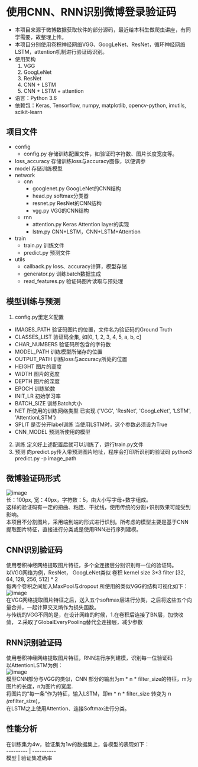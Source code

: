 # 使用CNN、RNN识别微博登录验证码
- 本项目来源于微博数据获取软件的部分源码，最近给本科生做爬虫讲座，有同学需要，故整理上传。
- 本项目分别使用卷积神经网络VGG、GoogLeNet、ResNet，循环神经网络LSTM，attention机制进行验证码识别。
- 使用架构 
  1. VGG
  2. GoogLeNet
  3. ResNet
  4. CNN + LSTM
  5. CNN + LSTM + attention
- 语言：Python 3.6
- 依赖包：Keras, Tensorflow, numpy, matplotlib, opencv-python, imutils, scikit-learn

## 项目文件
- config
  - config.py 存储训练配置文件，如验证码字符数、图片长度宽度等。
- loss_accuracy 存储训练loss与accuracy图像，以便调参
- model 存储训练模型
- network
  - cnn
    - googlenet.py GoogLeNet的CNN结构
    - head.py softmax分类器
    - resnet.py ResNet的CNN结构
    - vgg.py VGG的CNN结构
  - rnn
    - attention.py Keras Attention layer的实现
    - lstm.py CNN+LSTM，CNN+LSTM+Attention
- train
   - train.py 训练文件
   - predict.py 预测文件
- utils
  - callback.py loss、accuracy计算，模型存储
  - generator.py 训练batch数据生成
  - read_features.py 验证码图片读取与预处理
## 模型训练与预测
1. config.py里定义配置
  - IMAGES_PATH 验证码图片的位置，文件名为验证码的Ground Truth
  - CLASSES_LIST 验证码全集, 如[0, 1, 2, 3, 4, 5, a, b, c]
  - CHAR_NUMBERS 验证码所包含的字符数
  - MODEL_PATH 训练模型所储存的位置
  - OUTPUT_PATH 训练loss与accuracy所处的位置
  - HEIGHT 图片的高度
  - WIDTH 图片的宽度
  - DEPTH 图片的深度
  - EPOCH 训练轮数
  - INIT_LR 初始学习率
  - BATCH_SIZE 训练Batch大小
  - NET 所使用的训练网络类型 已实现 {'VGG', 'ResNet', 'GoogLeNet', 'LSTM', 'AttentionLSTM'}
  - SPLIT 是否分开label训练 当使用LSTM时，这个参数必须设为True
  - CNN_MODEL 预测所使用的模型
2. 训练
  定义好上述配置后就可以训练了，运行train.py文件
3. 预测
  向predict.py传入带预测图片地址，程序会打印所识别的验证码
  python3 predict.py -p image_path



## 微博验证码形式
![image](https://github.com/xukunxkxk/WeiboCaptchaRecognize/raw/master/model/6pAVy.jpg)  
长：100px, 宽：40px，字符数：5，由大小写字母+数字组成。  
这样的验证码有一定的扭曲、粘连、干扰线，使用传统的分割+识别效果可能受到影响。  
本项目不分割图片，采用端到端的形式进行识别。所考虑的模型主要是基于CNN提取图片特征，直接进行分类或是使用RNN进行序列建模。

## CNN识别验证码
使用卷积神经网络提取图片特征，多个全连接层分别识别每一位的验证码。  
以VGG网络为例，ResNet， GoogLeNet类似
卷积 kernel size 3*3 filter [32, 64, 128, 256, 512] * 2  
每两个卷积之间加入MaxPool与dropout
所使用的类似VGG的结构可视化如下：  
![image](https://github.com/xukunxkxk/WeiboCaptchaRecognize/raw/master/model/VGG.png)  
在VGG网络提取图片特征之后，送入五个softmax层进行分类，之后将这些五个向量合并，一起计算交叉熵作为损失函数。  
与传统的VGG不同的是，在设计网络的时候，1.在卷积后连接了BN层，加快收敛， 2.采取了GlobalEveryPooling替代全连接层，减少参数  

## RNN识别验证码
使用卷积神经网络提取图片特征，RNN进行序列建模，识别每一位验证码  
以AttentionLSTM为例：  
![image](https://github.com/xukunxkxk/WeiboCaptchaRecognize/raw/master/model/AttentionLSTM.png)  
模型CNN部分与VGG的类似，CNN 部分的输出为m * n * filter_size的特征，m为图片的长度，n为图片的宽度.  
将图片的“每一条”作为特征，输入LSTM，即m * n * filter_size 转变为  n *(m*filter_size)，  
在LSTM之上使用Attention、连接Softmax进行分类。  

## 性能分析
在训练集为4w，验证集为1w的数据集上，各模型的表现如下：  
--------- | ----------  
模型 | 验证集准确率  
